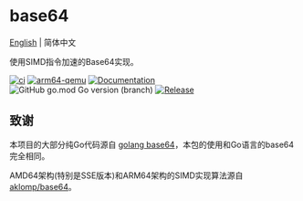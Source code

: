 # base64
[English](README.md) | 简体中文

使用SIMD指令加速的Base64实现。

[![ci](https://github.com/emmansun/base64/actions/workflows/ci.yml/badge.svg)](https://github.com/emmansun/base64/actions/workflows/ci.yml)
[![arm64-qemu](https://github.com/emmansun/base64/actions/workflows/ci_qemu.yml/badge.svg)](https://github.com/emmansun/base64/actions/workflows/ci_qemu.yml)
[![Documentation](https://godoc.org/github.com/emmansun/base64?status.svg)](https://godoc.org/github.com/emmansun/base64)
![GitHub go.mod Go version (branch)](https://img.shields.io/github/go-mod/go-version/emmansun/base64)
[![Release](https://img.shields.io/github/release/emmansun/base64/all.svg)](https://github.com/emmansun/base64/releases)

## 致谢
本项目的大部分纯Go代码源自 [golang base64](https://github.com/golang/go/tree/master/src/encoding/base64)，本包的使用和Go语言的base64完全相同。

AMD64架构(特别是SSE版本)和ARM64架构的SIMD实现算法源自 [aklomp/base64](https://github.com/aklomp/base64)。
